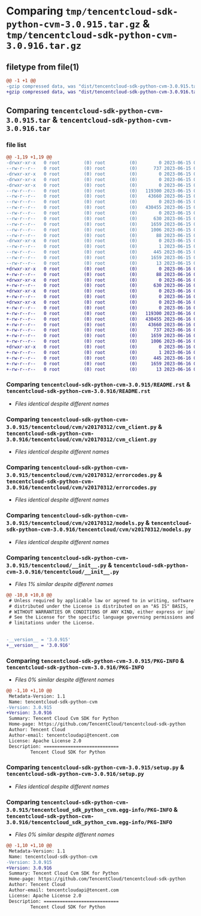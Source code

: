 # Comparing `tmp/tencentcloud-sdk-python-cvm-3.0.915.tar.gz` & `tmp/tencentcloud-sdk-python-cvm-3.0.916.tar.gz`

## filetype from file(1)

```diff
@@ -1 +1 @@
-gzip compressed data, was "dist/tencentcloud-sdk-python-cvm-3.0.915.tar", last modified: Thu Jun 15 00:22:46 2023, max compression
+gzip compressed data, was "dist/tencentcloud-sdk-python-cvm-3.0.916.tar", last modified: Fri Jun 16 00:31:25 2023, max compression
```

## Comparing `tencentcloud-sdk-python-cvm-3.0.915.tar` & `tencentcloud-sdk-python-cvm-3.0.916.tar`

### file list

```diff
@@ -1,19 +1,19 @@
-drwxr-xr-x   0 root         (0) root         (0)        0 2023-06-15 00:22:46.000000 tencentcloud-sdk-python-cvm-3.0.915/
--rw-r--r--   0 root         (0) root         (0)      737 2023-06-15 00:22:46.000000 tencentcloud-sdk-python-cvm-3.0.915/README.rst
-drwxr-xr-x   0 root         (0) root         (0)        0 2023-06-15 00:22:46.000000 tencentcloud-sdk-python-cvm-3.0.915/tencentcloud/
-drwxr-xr-x   0 root         (0) root         (0)        0 2023-06-15 00:22:46.000000 tencentcloud-sdk-python-cvm-3.0.915/tencentcloud/cvm/
-drwxr-xr-x   0 root         (0) root         (0)        0 2023-06-15 00:22:46.000000 tencentcloud-sdk-python-cvm-3.0.915/tencentcloud/cvm/v20170312/
--rw-r--r--   0 root         (0) root         (0)   119300 2023-06-15 00:22:46.000000 tencentcloud-sdk-python-cvm-3.0.915/tencentcloud/cvm/v20170312/cvm_client.py
--rw-r--r--   0 root         (0) root         (0)    43660 2023-06-15 00:22:46.000000 tencentcloud-sdk-python-cvm-3.0.915/tencentcloud/cvm/v20170312/errorcodes.py
--rw-r--r--   0 root         (0) root         (0)        0 2023-06-15 00:22:46.000000 tencentcloud-sdk-python-cvm-3.0.915/tencentcloud/cvm/v20170312/__init__.py
--rw-r--r--   0 root         (0) root         (0)   430455 2023-06-15 00:22:46.000000 tencentcloud-sdk-python-cvm-3.0.915/tencentcloud/cvm/v20170312/models.py
--rw-r--r--   0 root         (0) root         (0)        0 2023-06-15 00:22:46.000000 tencentcloud-sdk-python-cvm-3.0.915/tencentcloud/cvm/__init__.py
--rw-r--r--   0 root         (0) root         (0)      630 2023-06-15 00:22:46.000000 tencentcloud-sdk-python-cvm-3.0.915/tencentcloud/__init__.py
--rw-r--r--   0 root         (0) root         (0)     1659 2023-06-15 00:22:46.000000 tencentcloud-sdk-python-cvm-3.0.915/PKG-INFO
--rw-r--r--   0 root         (0) root         (0)     1006 2023-06-15 00:22:46.000000 tencentcloud-sdk-python-cvm-3.0.915/setup.py
--rw-r--r--   0 root         (0) root         (0)       88 2023-06-15 00:22:46.000000 tencentcloud-sdk-python-cvm-3.0.915/setup.cfg
-drwxr-xr-x   0 root         (0) root         (0)        0 2023-06-15 00:22:46.000000 tencentcloud-sdk-python-cvm-3.0.915/tencentcloud_sdk_python_cvm.egg-info/
--rw-r--r--   0 root         (0) root         (0)        1 2023-06-15 00:22:46.000000 tencentcloud-sdk-python-cvm-3.0.915/tencentcloud_sdk_python_cvm.egg-info/dependency_links.txt
--rw-r--r--   0 root         (0) root         (0)      445 2023-06-15 00:22:46.000000 tencentcloud-sdk-python-cvm-3.0.915/tencentcloud_sdk_python_cvm.egg-info/SOURCES.txt
--rw-r--r--   0 root         (0) root         (0)     1659 2023-06-15 00:22:46.000000 tencentcloud-sdk-python-cvm-3.0.915/tencentcloud_sdk_python_cvm.egg-info/PKG-INFO
--rw-r--r--   0 root         (0) root         (0)       13 2023-06-15 00:22:46.000000 tencentcloud-sdk-python-cvm-3.0.915/tencentcloud_sdk_python_cvm.egg-info/top_level.txt
+drwxr-xr-x   0 root         (0) root         (0)        0 2023-06-16 00:31:25.000000 tencentcloud-sdk-python-cvm-3.0.916/
+-rw-r--r--   0 root         (0) root         (0)       88 2023-06-16 00:31:25.000000 tencentcloud-sdk-python-cvm-3.0.916/setup.cfg
+drwxr-xr-x   0 root         (0) root         (0)        0 2023-06-16 00:31:25.000000 tencentcloud-sdk-python-cvm-3.0.916/tencentcloud/
+-rw-r--r--   0 root         (0) root         (0)      630 2023-06-16 00:31:25.000000 tencentcloud-sdk-python-cvm-3.0.916/tencentcloud/__init__.py
+drwxr-xr-x   0 root         (0) root         (0)        0 2023-06-16 00:31:25.000000 tencentcloud-sdk-python-cvm-3.0.916/tencentcloud/cvm/
+-rw-r--r--   0 root         (0) root         (0)        0 2023-06-16 00:31:25.000000 tencentcloud-sdk-python-cvm-3.0.916/tencentcloud/cvm/__init__.py
+drwxr-xr-x   0 root         (0) root         (0)        0 2023-06-16 00:31:25.000000 tencentcloud-sdk-python-cvm-3.0.916/tencentcloud/cvm/v20170312/
+-rw-r--r--   0 root         (0) root         (0)        0 2023-06-16 00:31:25.000000 tencentcloud-sdk-python-cvm-3.0.916/tencentcloud/cvm/v20170312/__init__.py
+-rw-r--r--   0 root         (0) root         (0)   119300 2023-06-16 00:31:25.000000 tencentcloud-sdk-python-cvm-3.0.916/tencentcloud/cvm/v20170312/cvm_client.py
+-rw-r--r--   0 root         (0) root         (0)   430455 2023-06-16 00:31:25.000000 tencentcloud-sdk-python-cvm-3.0.916/tencentcloud/cvm/v20170312/models.py
+-rw-r--r--   0 root         (0) root         (0)    43660 2023-06-16 00:31:25.000000 tencentcloud-sdk-python-cvm-3.0.916/tencentcloud/cvm/v20170312/errorcodes.py
+-rw-r--r--   0 root         (0) root         (0)      737 2023-06-16 00:31:25.000000 tencentcloud-sdk-python-cvm-3.0.916/README.rst
+-rw-r--r--   0 root         (0) root         (0)     1659 2023-06-16 00:31:25.000000 tencentcloud-sdk-python-cvm-3.0.916/PKG-INFO
+-rw-r--r--   0 root         (0) root         (0)     1006 2023-06-16 00:31:25.000000 tencentcloud-sdk-python-cvm-3.0.916/setup.py
+drwxr-xr-x   0 root         (0) root         (0)        0 2023-06-16 00:31:25.000000 tencentcloud-sdk-python-cvm-3.0.916/tencentcloud_sdk_python_cvm.egg-info/
+-rw-r--r--   0 root         (0) root         (0)        1 2023-06-16 00:31:25.000000 tencentcloud-sdk-python-cvm-3.0.916/tencentcloud_sdk_python_cvm.egg-info/dependency_links.txt
+-rw-r--r--   0 root         (0) root         (0)      445 2023-06-16 00:31:25.000000 tencentcloud-sdk-python-cvm-3.0.916/tencentcloud_sdk_python_cvm.egg-info/SOURCES.txt
+-rw-r--r--   0 root         (0) root         (0)     1659 2023-06-16 00:31:25.000000 tencentcloud-sdk-python-cvm-3.0.916/tencentcloud_sdk_python_cvm.egg-info/PKG-INFO
+-rw-r--r--   0 root         (0) root         (0)       13 2023-06-16 00:31:25.000000 tencentcloud-sdk-python-cvm-3.0.916/tencentcloud_sdk_python_cvm.egg-info/top_level.txt
```

### Comparing `tencentcloud-sdk-python-cvm-3.0.915/README.rst` & `tencentcloud-sdk-python-cvm-3.0.916/README.rst`

 * *Files identical despite different names*

### Comparing `tencentcloud-sdk-python-cvm-3.0.915/tencentcloud/cvm/v20170312/cvm_client.py` & `tencentcloud-sdk-python-cvm-3.0.916/tencentcloud/cvm/v20170312/cvm_client.py`

 * *Files identical despite different names*

### Comparing `tencentcloud-sdk-python-cvm-3.0.915/tencentcloud/cvm/v20170312/errorcodes.py` & `tencentcloud-sdk-python-cvm-3.0.916/tencentcloud/cvm/v20170312/errorcodes.py`

 * *Files identical despite different names*

### Comparing `tencentcloud-sdk-python-cvm-3.0.915/tencentcloud/cvm/v20170312/models.py` & `tencentcloud-sdk-python-cvm-3.0.916/tencentcloud/cvm/v20170312/models.py`

 * *Files identical despite different names*

### Comparing `tencentcloud-sdk-python-cvm-3.0.915/tencentcloud/__init__.py` & `tencentcloud-sdk-python-cvm-3.0.916/tencentcloud/__init__.py`

 * *Files 1% similar despite different names*

```diff
@@ -10,8 +10,8 @@
 # Unless required by applicable law or agreed to in writing, software
 # distributed under the License is distributed on an "AS IS" BASIS,
 # WITHOUT WARRANTIES OR CONDITIONS OF ANY KIND, either express or implied.
 # See the License for the specific language governing permissions and
 # limitations under the License.
 
 
-__version__ = '3.0.915'
+__version__ = '3.0.916'
```

### Comparing `tencentcloud-sdk-python-cvm-3.0.915/PKG-INFO` & `tencentcloud-sdk-python-cvm-3.0.916/PKG-INFO`

 * *Files 0% similar despite different names*

```diff
@@ -1,10 +1,10 @@
 Metadata-Version: 1.1
 Name: tencentcloud-sdk-python-cvm
-Version: 3.0.915
+Version: 3.0.916
 Summary: Tencent Cloud Cvm SDK for Python
 Home-page: https://github.com/TencentCloud/tencentcloud-sdk-python
 Author: Tencent Cloud
 Author-email: tencentcloudapi@tencent.com
 License: Apache License 2.0
 Description: ============================
         Tencent Cloud SDK for Python
```

### Comparing `tencentcloud-sdk-python-cvm-3.0.915/setup.py` & `tencentcloud-sdk-python-cvm-3.0.916/setup.py`

 * *Files identical despite different names*

### Comparing `tencentcloud-sdk-python-cvm-3.0.915/tencentcloud_sdk_python_cvm.egg-info/PKG-INFO` & `tencentcloud-sdk-python-cvm-3.0.916/tencentcloud_sdk_python_cvm.egg-info/PKG-INFO`

 * *Files 0% similar despite different names*

```diff
@@ -1,10 +1,10 @@
 Metadata-Version: 1.1
 Name: tencentcloud-sdk-python-cvm
-Version: 3.0.915
+Version: 3.0.916
 Summary: Tencent Cloud Cvm SDK for Python
 Home-page: https://github.com/TencentCloud/tencentcloud-sdk-python
 Author: Tencent Cloud
 Author-email: tencentcloudapi@tencent.com
 License: Apache License 2.0
 Description: ============================
         Tencent Cloud SDK for Python
```

